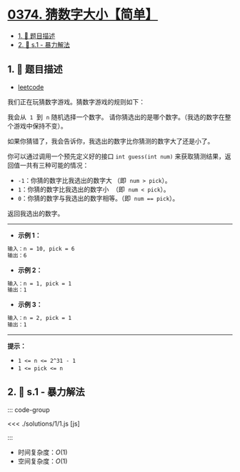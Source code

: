 # [0374. 猜数字大小【简单】](https://github.com/tnotesjs/TNotes.leetcode/tree/main/notes/0374.%20%E7%8C%9C%E6%95%B0%E5%AD%97%E5%A4%A7%E5%B0%8F%E3%80%90%E7%AE%80%E5%8D%95%E3%80%91)

<!-- region:toc -->

- [1. 📝 题目描述](#1--题目描述)
- [2. 🎯 s.1 - 暴力解法](#2--s1---暴力解法)

<!-- endregion:toc -->

## 1. 📝 题目描述

- [leetcode](https://leetcode.cn/problems/guess-number-higher-or-lower/)

我们正在玩猜数字游戏。猜数字游戏的规则如下：

我会从  `1`  到  `n` 随机选择一个数字。 请你猜选出的是哪个数字。（我选的数字在整个游戏中保持不变）。

如果你猜错了，我会告诉你，我选出的数字比你猜测的数字大了还是小了。

你可以通过调用一个预先定义好的接口 `int guess(int num)` 来获取猜测结果，返回值一共有三种可能的情况：

- `-1`：你猜的数字比我选出的数字大 （即  `num > pick`）。
- `1`：你猜的数字比我选出的数字小  （即  `num < pick`）。
- `0`：你猜的数字与我选出的数字相等。（即  `num == pick`）。

返回我选出的数字。

---

- **示例 1：**

```txt
输入：n = 10, pick = 6
输出：6
```

- **示例 2：**

```txt
输入：n = 1, pick = 1
输出：1
```

- **示例 3：**

```txt
输入：n = 2, pick = 1
输出：1
```

---

**提示：**

- `1 <= n <= 2^31 - 1`
- `1 <= pick <= n`

## 2. 🎯 s.1 - 暴力解法

::: code-group

<<< ./solutions/1/1.js [js]

:::

- 时间复杂度：$O(1)$
- 空间复杂度：$O(1)$

